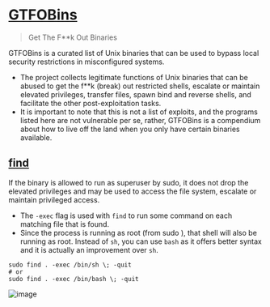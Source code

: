 # [GTFOBins](https://gtfobins.github.io/)
> Get The F**k Out Binaries

GTFOBins is a curated list of Unix binaries that can be used to bypass local security restrictions in misconfigured systems.
- The project collects legitimate functions of Unix binaries that can be abused to get the f**k (break) out restricted shells, escalate or maintain elevated privileges, transfer files, spawn bind and reverse shells, and facilitate the other post-exploitation tasks.
- It is important to note that this is not a list of exploits, and the programs listed here are not vulnerable per se, rather, GTFOBins is a compendium about how to live off the land when you only have certain binaries available.

## [find](https://gtfobins.github.io/gtfobins/find/)

If the binary is allowed to run as superuser by sudo, it does not drop the elevated privileges and may be used to access the file system, escalate or maintain privileged access.
- The `-exec` flag is used with `find` to run some command on each matching file that is found.
- Since the process is running as root (from sudo ), that shell will also be running as root. Instead of `sh`, you can use `bash` as it offers better syntax and it is actually an improvement over `sh`.
```
sudo find . -exec /bin/sh \; -quit
# or
sudo find . -exec /bin/bash \; -quit
```

![image](https://github.com/user-attachments/assets/9dc0ab1f-6f02-4863-981f-f2ffd43b0e3f)
